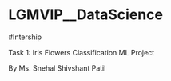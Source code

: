# LGMVIP__DataScience
#Intership

Task 1: Iris Flowers Classification ML Project

By Ms. Snehal Shivshant Patil
